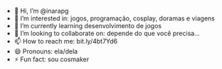- 👋 Hi, I’m @inarapg
- 👀 I’m interested in: jogos, programação, cosplay, doramas e viagens 
- 🌱 I’m currently learning desenvolvimento de jogos
- 💞️ I’m looking to collaborate on: depende do que você precisa...
- 📫 How to reach me: bit.ly/4bt7Yd6
- 😄 Pronouns: ela/dela
- ⚡ Fun fact: sou cosmaker

<!---
inarapg/inarapg is a ✨ special ✨ repository because its `README.md` (this file) appears on your GitHub profile.
You can click the Preview link to take a look at your changes.
--->
